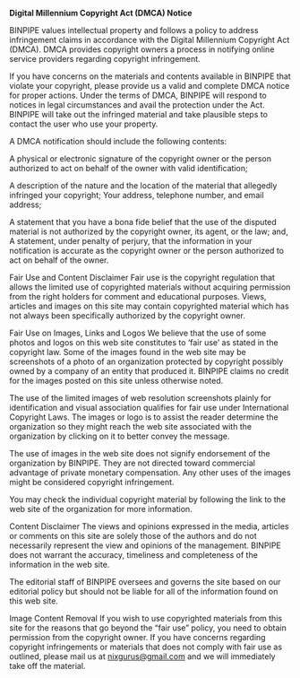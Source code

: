 
**Digital Millennium Copyright Act (DMCA) Notice**

BINPIPE values intellectual property and follows a policy to address infringement claims in accordance with the Digital Millennium Copyright Act (DMCA). DMCA provides copyright owners a process in notifying online service providers regarding copyright infringement.

If you have concerns on the materials and contents available in BINPIPE that violate your copyright, please provide us a valid and complete DMCA notice for proper actions. Under the terms of DMCA, BINPIPE will respond to notices in legal circumstances and avail the protection under the Act. BINPIPE will take out the infringed material and take plausible steps to contact the user who use your property.


A DMCA notification should include the following contents:


A physical or electronic signature of the copyright owner or the person authorized to act on behalf of the owner with valid identification;

A description of the nature and the location of the material that allegedly infringed your copyright;
Your address, telephone number, and email address;

A statement that you have a bona fide belief that the use of the disputed material is not authorized by the copyright owner, its agent, or the law; and,
A statement, under penalty of perjury, that the information in your notification is accurate as the copyright owner or the person authorized to act on behalf of the owner.

 

Fair Use and Content Disclaimer
Fair use is the copyright regulation that allows the limited use of copyrighted materials without acquiring permission from the right holders for comment and educational purposes. Views, articles and images on this site may contain copyrighted material which has not always been specifically authorized by the copyright owner.

Fair Use on Images, Links and Logos
We believe that the use of some photos and logos on this web site constitutes to ‘fair use’ as stated in the copyright law. Some of the images found in the web site may be screenshots of a photo of an organization protected by copyright possibly owned by a company of an entity that produced it. BINPIPE claims no credit for the images posted on this site unless otherwise noted.

The use of the limited images of web resolution screenshots plainly for identification and visual association qualifies for fair use under International Copyright Laws. The images or logo is to assist the reader determine the organization so they might reach the web site associated with the organization by clicking on it to better convey the message.

The use of images in the web site does not signify endorsement of the organization by BINPIPE. They are not directed toward commercial advantage of private monetary compensation. Any other uses of the images might be considered copyright infringement.

You may check the individual copyright material by following the link to the web site of the organization for more information.
 

Content Disclaimer
The views and opinions expressed in the media, articles or comments on this site are solely those of the authors and do not necessarily represent the view and opinions of the management. BINPIPE does not warrant the accuracy, timeliness and completeness of the information in the web site.


The editorial staff of BINPIPE oversees and governs the site based on our editorial policy but should not be liable for all of the information found on this web site.

Image Content Removal
If you wish to use copyrighted materials from this site for the reasons that go beyond the “fair use” policy, you need to obtain permission from the copyright owner. If you have concerns regarding copyright infringements or materials that does not comply with fair use as outlined, please mail us at nixgurus@gmail.com and we will immediately take off the material.
